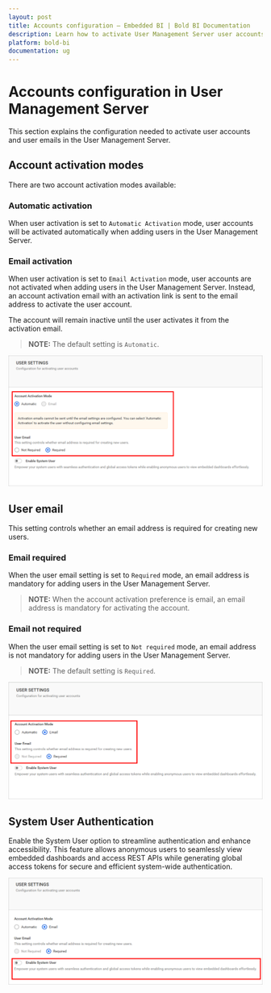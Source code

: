 ```yaml
---
layout: post
title: Accounts configuration – Embedded BI | Bold BI Documentation
description: Learn how to activate User Management Server user accounts. There are two modes of account activation available - automatic and user email.
platform: bold-bi
documentation: ug
---
```


# Accounts configuration in User Management Server

This section explains the configuration needed to activate user accounts and user emails in the User Management Server.

## Account activation modes

There are two account activation modes available:

### Automatic activation

When user activation is set to `Automatic Activation` mode, user accounts will be activated automatically when adding users in the User Management Server.

### Email activation

When user activation is set to `Email Activation` mode, user accounts are not activated when adding users in the User Management Server. Instead, an account activation email with an activation link is sent to the email address to activate the user account.

The account will remain inactive until the user activates it from the activation email.

> **NOTE:** The default setting is `Automatic`.

![Accounts Settings](/static/assets/multi-tenancy/images/account-automatic-settings.png)

## User email

This setting controls whether an email address is required for creating new users.

### Email required

When the user email setting is set to `Required` mode, an email address is mandatory for adding users in the User Management Server.

> **NOTE:** When the account activation preference is email, an email address is mandatory for activating the account.

### Email not required

When the user email setting is set to `Not required` mode, an email address is not mandatory for adding users in the User Management Server.

> **NOTE:** The default setting is `Required`.

![Email Required Settings](/static/assets/multi-tenancy/images/email-required.png)

## System User Authentication

Enable the System User option to streamline authentication and enhance accessibility. This feature allows anonymous users to seamlessly view embedded dashboards and access REST APIs while generating global access tokens for secure and efficient system-wide authentication.

![System user](/static/assets/multi-tenancy/images/system-user.png)